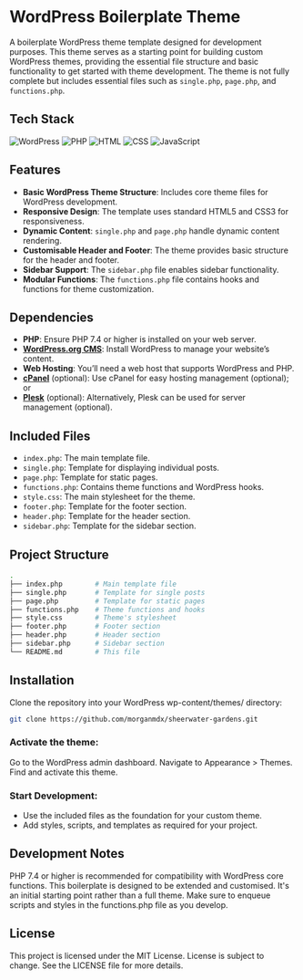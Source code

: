 # WordPress Boilerplate Theme

A boilerplate WordPress theme template designed for development purposes. This theme serves as a starting point for building custom WordPress themes, providing the essential file structure and basic functionality to get started with theme development. The theme is not fully complete but includes essential files such as `single.php`, `page.php`, and `functions.php`.

## Tech Stack

![WordPress](https://img.shields.io/badge/WordPress-21759B?logo=wordpress&logoColor=white&style=flat-square)
![PHP](https://img.shields.io/badge/PHP-777BB4?logo=php&logoColor=white&style=flat-square)
![HTML](https://img.shields.io/badge/HTML5-E34F26?logo=html5&logoColor=white&style=flat-square)
![CSS](https://img.shields.io/badge/CSS3-1572B6?logo=css3&logoColor=white&style=flat-square)
![JavaScript](https://img.shields.io/badge/JavaScript-F7DF1E?logo=javascript&logoColor=black&style=flat-square)

## Features

- **Basic WordPress Theme Structure**: Includes core theme files for WordPress development.
- **Responsive Design**: The template uses standard HTML5 and CSS3 for responsiveness.
- **Dynamic Content**: `single.php` and `page.php` handle dynamic content rendering.
- **Customisable Header and Footer**: The theme provides basic structure for the header and footer.
- **Sidebar Support**: The `sidebar.php` file enables sidebar functionality.
- **Modular Functions**: The `functions.php` file contains hooks and functions for theme customization.

## Dependencies

- **PHP**: Ensure PHP 7.4 or higher is installed on your web server.
- **[WordPress.org CMS](https://wordpress.org/)**: Install WordPress to manage your website’s content.
- **Web Hosting**: You’ll need a web host that supports WordPress and PHP.
- **[cPanel](https://cpanel.net/)** (optional): Use cPanel for easy hosting management (optional); or
- **[Plesk](https://www.plesk.com/)** (optional): Alternatively, Plesk can be used for server management (optional).

## Included Files

- `index.php`: The main template file.
- `single.php`: Template for displaying individual posts.
- `page.php`: Template for static pages.
- `functions.php`: Contains theme functions and WordPress hooks.
- `style.css`: The main stylesheet for the theme.
- `footer.php`: Template for the footer section.
- `header.php`: Template for the header section.
- `sidebar.php`: Template for the sidebar section.

## Project Structure

```bash
.
├── index.php        # Main template file
├── single.php       # Template for single posts
├── page.php         # Template for static pages
├── functions.php    # Theme functions and hooks
├── style.css        # Theme's stylesheet
├── footer.php       # Footer section
├── header.php       # Header section
├── sidebar.php      # Sidebar section
└── README.md        # This file
```

## Installation
Clone the repository into your WordPress wp-content/themes/ directory:

```bash
git clone https://github.com/morganmdx/sheerwater-gardens.git
```

### Activate the theme:
Go to the WordPress admin dashboard.
Navigate to Appearance > Themes.
Find and activate this theme.

### Start Development:
- Use the included files as the foundation for your custom theme.
- Add styles, scripts, and templates as required for your project.

## Development Notes
PHP 7.4 or higher is recommended for compatibility with WordPress core functions.
This boilerplate is designed to be extended and customised. It's an initial starting point rather than a full theme.
Make sure to enqueue scripts and styles in the functions.php file as you develop.

## License
This project is licensed under the MIT License.
License is subject to change.
See the LICENSE file for more details.

